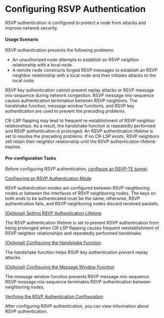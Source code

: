 Configuring RSVP Authentication
===============================

RSVP authentication is configured to protect a node from attacks and improve network security.

#### Usage Scenario

RSVP authentication prevents the following problems:

* An unauthorized node attempts to establish an RSVP neighbor relationship with a local node.
* A remote node constructs forged RSVP messages to establish an RSVP neighbor relationship with a local node and then initiates attacks to the local node.

RSVP key authentication cannot prevent replay attacks or RSVP message mis-sequence during network congestion. RSVP message mis-sequence causes authentication termination between RSVP neighbors. The handshake function, message window functions, and RSVP key authentication are used to prevent the preceding problems.

CR-LSP flapping may lead to frequent re-establishment of RSVP neighbor relationships. As a result, the handshake function is repeatedly performed and RSVP authentication is prolonged. An RSVP authentication lifetime is set to resolve the preceding problems. If no CR-LSP exists, RSVP neighbors still retain their neighbor relationship until the RSVP authentication lifetime expires.


#### Pre-configuration Tasks

Before configuring RSVP authentication, [configure an RSVP-TE tunnel](dc_vrp_te-p2p_cfg_0003.html).


[Configuring an RSVP Authentication Mode](../../../../software/nev8r10_vrpv8r16/user/vrp/dc_vrp_te-p2p_cfg_0019.html)

RSVP authentication modes are configured between RSVP neighboring nodes or between the interfaces of RSVP neighboring nodes. The keys on both ends to be authenticated must be the same; otherwise, RSVP authentication fails, and RSVP neighboring nodes discard received packets.

[(Optional) Setting RSVP Authentication Lifetime](../../../../software/nev8r10_vrpv8r16/user/vrp/dc_vrp_te-p2p_cfg_0021.html)

The RSVP authentication lifetime is set to prevent RSVP authentication from being prolonged when CR-LSP flapping causes frequent reestablishment of RSVP neighbor relationships and repeatedly performed handshake.

[(Optional) Configuring the Handshake Function](../../../../software/nev8r10_vrpv8r16/user/vrp/dc_vrp_te-p2p_cfg_0022.html)

The handshake function helps RSVP key authentication prevent replay attacks.

[(Optional) Configuring the Message Window Function](../../../../software/nev8r10_vrpv8r16/user/vrp/dc_vrp_te-p2p_cfg_0023.html)

The message window function prevents RSVP message mis-sequence. RSVP message mis-sequence terminates RSVP authentication between neighboring nodes.

[Verifying the RSVP Authentication Configuration](../../../../software/nev8r10_vrpv8r16/user/vrp/dc_vrp_te-p2p_cfg_0024.html)

After configuring RSVP authentication, you can view information about RSVP authentication.